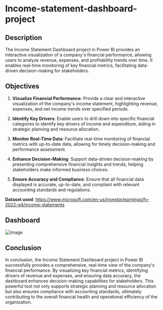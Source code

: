 # Income-statement-dashboard-project

## Description

The Income Statement Dashboard project in Power BI provides an interactive visualization of a company's financial performance, allowing users to analyze revenue, expenses, and profitability trends over time. It enables real-time monitoring of key financial metrics, facilitating data-driven decision-making for stakeholders.

## Objectives

1. **Visualize Financial Performance**: Provide a clear and interactive visualization of the company's income statement, highlighting revenue, expenses, and net income trends over specified periods.

2. **Identify Key Drivers**: Enable users to drill down into specific financial categories to identify key drivers of income and expenditure, aiding in strategic planning and resource allocation.

3. **Monitor Real-Time Data**: Facilitate real-time monitoring of financial metrics with up-to-date data, allowing for timely decision-making and performance assessment.

4. **Enhance Decision-Making**: Support data-driven decision-making by presenting comprehensive financial insights and trends, helping stakeholders make informed business choices.

5. **Ensure Accuracy and Compliance**: Ensure that all financial data displayed is accurate, up-to-date, and compliant with relevant accounting standards and regulations.

**Dataset used**: https://www.microsoft.com/en-us/investor/earnings/fy-2022-q4/income-statements

## Dashboard

![image](https://github.com/user-attachments/assets/8e7a4ec4-f608-41a2-84b3-65f65652ee7f)

## Conclusion

In conclusion, the Income Statement Dashboard project in Power BI successfully provides a comprehensive, real-time view of the company's financial performance. By visualizing key financial metrics, identifying drivers of revenue and expenses, and ensuring data accuracy, the dashboard enhances decision-making capabilities for stakeholders. This powerful tool not only supports strategic planning and resource allocation but also ensures compliance with accounting standards, ultimately contributing to the overall financial health and operational efficiency of the organization.
